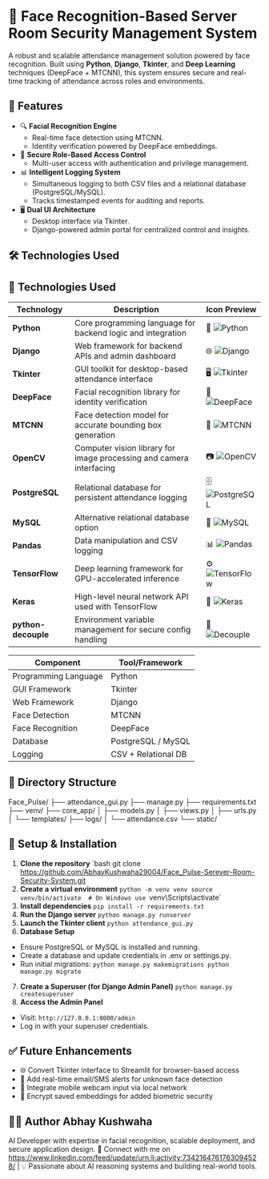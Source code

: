 # 🧠 Face Recognition-Based Server Room Security Management System

A robust and scalable attendance management solution powered by face recognition. Built using **Python**, **Django**, **Tkinter**, and **Deep Learning** techniques (DeepFace + MTCNN), this system ensures secure and real-time tracking of attendance across roles and environments.

## 📌 Features

- 🔍 **Facial Recognition Engine**
  - Real-time face detection using MTCNN.
  - Identity verification powered by DeepFace embeddings.
- 🔐 **Secure Role-Based Access Control**
  - Multi-user access with authentication and privilege management.
- 📊 **Intelligent Logging System**
  - Simultaneous logging to both CSV files and a relational database (PostgreSQL/MySQL).
  - Tracks timestamped events for auditing and reports.
- 🖥️ **Dual UI Architecture**
  - Desktop interface via Tkinter.
  - Django-powered admin portal for centralized control and insights.

## 🛠️ Technologies Used
## 🧰 Technologies Used

| Technology       | Description                                                                 | Icon Preview |
|------------------|-----------------------------------------------------------------------------|--------------|
| **Python**       | Core programming language for backend logic and integration                 | 🐍 ![Python](https://img.icons8.com/color/48/python.png) |
| **Django**       | Web framework for backend APIs and admin dashboard                          | 🌐 ![Django](https://img.icons8.com/color/48/django.png) |
| **Tkinter**      | GUI toolkit for desktop-based attendance interface                          | 🖥️ ![Tkinter](https://img.icons8.com/ios-filled/48/window.png) |
| **DeepFace**     | Facial recognition library for identity verification                        | 🧠 ![DeepFace](https://img.icons8.com/fluency/48/artificial-intelligence.png) |
| **MTCNN**        | Face detection model for accurate bounding box generation                   | 🎯 ![MTCNN](https://img.icons8.com/fluency/48/face-recognition.png) |
| **OpenCV**       | Computer vision library for image processing and camera interfacing         | 📷 ![OpenCV](https://img.icons8.com/color/48/opencv.png) |
| **PostgreSQL**   | Relational database for persistent attendance logging                       | 🗄️ ![PostgreSQL](https://img.icons8.com/color/48/postgresql.png) |
| **MySQL**        | Alternative relational database option                                      | 💾 ![MySQL](https://img.icons8.com/color/48/mysql-logo.png) |
| **Pandas**       | Data manipulation and CSV logging                                            | 📊 ![Pandas](https://img.icons8.com/color/48/pandas.png) |
| **TensorFlow**   | Deep learning framework for GPU-accelerated inference                       | ⚙️ ![TensorFlow](https://img.icons8.com/color/48/tensorflow.png) |
| **Keras**        | High-level neural network API used with TensorFlow                          | 🔧 ![Keras](https://img.icons8.com/color/48/keras.png) |
| **python-decouple** | Environment variable management for secure config handling              | 🔐 ![Decouple](https://img.icons8.com/fluency/48/settings.png) |

| Component            | Tool/Framework        |
|----------------------|-----------------------|
| Programming Language | Python                |
| GUI Framework        | Tkinter               |
| Web Framework        | Django                |
| Face Detection       | MTCNN                 |
| Face Recognition     | DeepFace              |
| Database             | PostgreSQL / MySQL    |
| Logging              | CSV + Relational DB   |

## 📁 Directory Structure
Face_Pulse/
├── attendance_gui.py
├── manage.py
├── requirements.txt
├── venv/
├── core_app/
│   ├── models.py
│   ├── views.py
│   ├── urls.py
│   └── templates/
├── logs/
│   └── attendance.csv
└── static/
## 🚀 Setup & Installation

1. **Clone the repository**
   `bash
   git clone https://github.com/AbhayKushwaha29004/Face_Pulse-Serever-Room-Security-System.git
2. **Create a virtual environment**
  `python -m venv venv
   source venv/bin/activate  # On Windows use `venv\Scripts\activate`
3. **Install dependencies**
  `pip install -r requirements.txt`
4. **Run the Django server**
  `python manage.py runserver`
5. **Launch the Tkinter client**
   `python attendance_gui.py`
6. **Database Setup**
 - Ensure PostgreSQL or MySQL is installed and running.
 - Create a database and update credentials in .env or settings.py.
 - Run initial migrations:
   `python manage.py makemigrations
    python manage.py migrate`
7. **Create a Superuser (for Django Admin Panel)**
   `python manage.py createsuperuser`
8. **Access the Admin Panel**
- Visit: `http://127.0.0.1:8000/admin`
- Log in with your superuser credentials.
   
## ✅ Future Enhancements
- 🌐 Convert Tkinter interface to Streamlit for browser-based access
- 📶 Add real-time email/SMS alerts for unknown face detection
- 📱 Integrate mobile webcam input via local network
- 🔐 Encrypt saved embeddings for added biometric security
## 👨‍💻 Author Abhay Kushwaha
AI Developer with expertise in facial recognition, scalable deployment, and secure application design.
🌟 Connect with me on https://www.linkedin.com/feed/update/urn:li:activity:7342164761763094528/ | 💡 Passionate about AI reasoning systems and building real-world tools.
